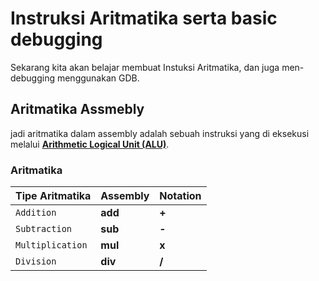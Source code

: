 # Instruksi Aritmatika serta basic debugging

Sekarang kita akan belajar membuat Instuksi Aritmatika, dan juga men-debugging menggunakan GDB.

## Aritmatika Assmebly
jadi aritmatika dalam assembly adalah sebuah instruksi yang di eksekusi melalui [**Arithmetic Logical Unit (ALU)**](https://en.wikipedia.org/wiki/Arithmetic_logic_unit). 

### Aritmatika
| Tipe Aritmatika | Assembly | Notation |
| --------------- | -------- |----------|
| `Addition`      | **add**  | **+**  |
| `Subtraction`   | **sub**  | **-**  |
| `Multiplication`| **mul**  | **x**  |
| `Division`      | **div**  | **/**  |
